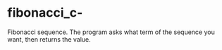 fibonacci_c-
============

Fibonacci sequence. The program asks what term of the sequence you want, then returns the value.
